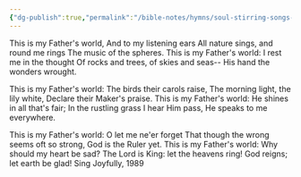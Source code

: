 ```yaml
---
{"dg-publish":true,"permalink":"/bible-notes/hymns/soul-stirring-songs-and-hymns/this-is-my-father-s-world/","title":"This is My Father's World","created":"","updated":""}
---
```



This is my Father's world,
And to my listening ears
All nature sings, and round me rings
The music of the spheres.
This is my Father's world:
I rest me in the thought
Of rocks and trees, of skies and seas--
His hand the wonders wrought.

This is my Father's world:
The birds their carols raise,
The morning light, the lily white,
Declare their Maker's praise.
This is my Father's world:
He shines in all that's fair;
In the rustling grass I hear Him pass,
He speaks to me everywhere.

This is my Father's world:
O let me ne'er forget
That though the wrong seems oft so strong,
God is the Ruler yet.
This is my Father's world:
Why should my heart be sad?
The Lord is King: let the heavens ring!
God reigns; let earth be glad!
Sing Joyfully, 1989